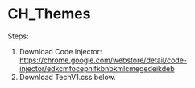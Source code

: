 # CH_Themes

Steps:
1. Download Code Injector: https://chrome.google.com/webstore/detail/code-injector/edkcmfocepnifkbnbkmlcmegedeikdeb 
2. Download TechV1.css below.

